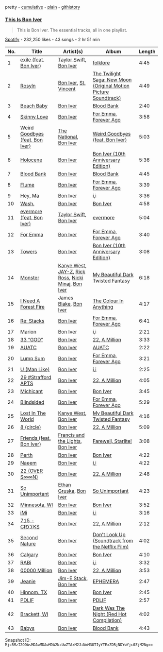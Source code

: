 pretty - [cumulative](/playlists/cumulative/37i9dQZF1DZ06evO2NpR0A.md) - [plain](/playlists/plain/37i9dQZF1DZ06evO2NpR0A) - [githistory](https://github.githistory.xyz/mackorone/spotify-playlist-archive/blob/main/playlists/plain/37i9dQZF1DZ06evO2NpR0A)

### [This Is Bon Iver](https://open.spotify.com/playlist/37i9dQZF1DZ06evO2NpR0A)

> This is Bon Iver\. The essential tracks, all in one playlist.

[Spotify](https://open.spotify.com/user/spotify) - 232,250 likes - 43 songs - 2 hr 51 min

| No. | Title | Artist(s) | Album | Length |
|---|---|---|---|---|
| 1 | [exile \(feat\. Bon Iver\)](https://open.spotify.com/track/4pvb0WLRcMtbPGmtejJJ6y) | [Taylor Swift](https://open.spotify.com/artist/06HL4z0CvFAxyc27GXpf02), [Bon Iver](https://open.spotify.com/artist/4LEiUm1SRbFMgfqnQTwUbQ) | [folklore](https://open.spotify.com/album/2fenSS68JI1h4Fo296JfGr) | 4:45 |
| 2 | [Rosyln](https://open.spotify.com/track/4k7x3QKrc3h3U0Viqk0uop) | [Bon Iver](https://open.spotify.com/artist/4LEiUm1SRbFMgfqnQTwUbQ), [St\. Vincent](https://open.spotify.com/artist/7bcbShaqKdcyjnmv4Ix8j6) | [The Twilight Saga: New Moon \(Original Motion Picture Soundtrack\)](https://open.spotify.com/album/2PDlvc7K51qC4Bkali3q0R) | 4:49 |
| 3 | [Beach Baby](https://open.spotify.com/track/2LXtyj95dK56ENS1QLt4IB) | [Bon Iver](https://open.spotify.com/artist/4LEiUm1SRbFMgfqnQTwUbQ) | [Blood Bank](https://open.spotify.com/album/6G2VFrsyr7jAiUYklrdKob) | 2:40 |
| 4 | [Skinny Love](https://open.spotify.com/track/3B3eOgLJSqPEA0RfboIQVM) | [Bon Iver](https://open.spotify.com/artist/4LEiUm1SRbFMgfqnQTwUbQ) | [For Emma, Forever Ago](https://open.spotify.com/album/7EJ0OT5ZqybXxcYRa6mccM) | 3:58 |
| 5 | [Weird Goodbyes \(feat\. Bon Iver\)](https://open.spotify.com/track/2NbS9E0ZZKAMJAppj8P53N) | [The National](https://open.spotify.com/artist/2cCUtGK9sDU2EoElnk0GNB), [Bon Iver](https://open.spotify.com/artist/4LEiUm1SRbFMgfqnQTwUbQ) | [Weird Goodbyes \(feat\. Bon Iver\)](https://open.spotify.com/album/2HQGXK9797uB6Ir8yd7Das) | 5:03 |
| 6 | [Holocene](https://open.spotify.com/track/1ILEK6NRfxoseoPnolRcVA) | [Bon Iver](https://open.spotify.com/artist/4LEiUm1SRbFMgfqnQTwUbQ) | [Bon Iver \(10th Anniversary Edition\)](https://open.spotify.com/album/6xfOCqmQvpvgR5aq6fpKMD) | 5:36 |
| 7 | [Blood Bank](https://open.spotify.com/track/15WbjBy1bzH1UsUldBwwlW) | [Bon Iver](https://open.spotify.com/artist/4LEiUm1SRbFMgfqnQTwUbQ) | [Blood Bank](https://open.spotify.com/album/6G2VFrsyr7jAiUYklrdKob) | 4:45 |
| 8 | [Flume](https://open.spotify.com/track/0bhBtXHQX3u6dSAPF59qGx) | [Bon Iver](https://open.spotify.com/artist/4LEiUm1SRbFMgfqnQTwUbQ) | [For Emma, Forever Ago](https://open.spotify.com/album/7EJ0OT5ZqybXxcYRa6mccM) | 3:39 |
| 9 | [Hey, Ma](https://open.spotify.com/track/0RstfX9nRY1Lfuy1808MoT) | [Bon Iver](https://open.spotify.com/artist/4LEiUm1SRbFMgfqnQTwUbQ) | [i,i](https://open.spotify.com/album/0aldG5AoqOUDkEbsGtI9TW) | 3:36 |
| 10 | [Wash.](https://open.spotify.com/track/7rIhp6EWLNtM8qFIQruJPT) | [Bon Iver](https://open.spotify.com/artist/4LEiUm1SRbFMgfqnQTwUbQ) | [Bon Iver](https://open.spotify.com/album/2LpfNj3vB5rOXfaawLcOBg) | 4:58 |
| 11 | [evermore \(feat\. Bon Iver\)](https://open.spotify.com/track/3O5osWf1rSoKMwe6E9ZaXP) | [Taylor Swift](https://open.spotify.com/artist/06HL4z0CvFAxyc27GXpf02), [Bon Iver](https://open.spotify.com/artist/4LEiUm1SRbFMgfqnQTwUbQ) | [evermore](https://open.spotify.com/album/2Xoteh7uEpea4TohMxjtaq) | 5:04 |
| 12 | [For Emma](https://open.spotify.com/track/2nilAlGEZmwyaLTMMyDdLo) | [Bon Iver](https://open.spotify.com/artist/4LEiUm1SRbFMgfqnQTwUbQ) | [For Emma, Forever Ago](https://open.spotify.com/album/7EJ0OT5ZqybXxcYRa6mccM) | 3:40 |
| 13 | [Towers](https://open.spotify.com/track/2qHl2VvpKJ6ciB45nCtLB2) | [Bon Iver](https://open.spotify.com/artist/4LEiUm1SRbFMgfqnQTwUbQ) | [Bon Iver \(10th Anniversary Edition\)](https://open.spotify.com/album/6xfOCqmQvpvgR5aq6fpKMD) | 3:08 |
| 14 | [Monster](https://open.spotify.com/track/1ZHYJ2Wwgxes4m8Ba88PeK) | [Kanye West](https://open.spotify.com/artist/5K4W6rqBFWDnAN6FQUkS6x), [JAY\-Z](https://open.spotify.com/artist/3nFkdlSjzX9mRTtwJOzDYB), [Rick Ross](https://open.spotify.com/artist/1sBkRIssrMs1AbVkOJbc7a), [Nicki Minaj](https://open.spotify.com/artist/0hCNtLu0JehylgoiP8L4Gh), [Bon Iver](https://open.spotify.com/artist/4LEiUm1SRbFMgfqnQTwUbQ) | [My Beautiful Dark Twisted Fantasy](https://open.spotify.com/album/20r762YmB5HeofjMCiPMLv) | 6:18 |
| 15 | [I Need A Forest Fire](https://open.spotify.com/track/0TLAptKgYxe7F0KewWH6X6) | [James Blake](https://open.spotify.com/artist/53KwLdlmrlCelAZMaLVZqU), [Bon Iver](https://open.spotify.com/artist/4LEiUm1SRbFMgfqnQTwUbQ) | [The Colour In Anything](https://open.spotify.com/album/1WyrGCkFDlH1xPadZ5qTkL) | 4:17 |
| 16 | [Re: Stacks](https://open.spotify.com/track/20AC70RUlVz6A6dCcQ5tRS) | [Bon Iver](https://open.spotify.com/artist/4LEiUm1SRbFMgfqnQTwUbQ) | [For Emma, Forever Ago](https://open.spotify.com/album/7EJ0OT5ZqybXxcYRa6mccM) | 6:41 |
| 17 | [Marion](https://open.spotify.com/track/4Pzg3KLuXxPJ2eFsPiN134) | [Bon Iver](https://open.spotify.com/artist/4LEiUm1SRbFMgfqnQTwUbQ) | [i,i](https://open.spotify.com/album/0aldG5AoqOUDkEbsGtI9TW) | 2:21 |
| 18 | [33 “GOD”](https://open.spotify.com/track/5sWF1EZGm727f3b620vkbC) | [Bon Iver](https://open.spotify.com/artist/4LEiUm1SRbFMgfqnQTwUbQ) | [22, A Million](https://open.spotify.com/album/4bJCKmpKgti10f3ltz6LLl) | 3:33 |
| 19 | [AUATC](https://open.spotify.com/track/5aGXoGa7ZmsYr3dvQJsR7R) | [Bon Iver](https://open.spotify.com/artist/4LEiUm1SRbFMgfqnQTwUbQ) | [AUATC](https://open.spotify.com/album/34vuelnZf81DSBwmZ4NAiP) | 2:22 |
| 20 | [Lump Sum](https://open.spotify.com/track/6MpKc6ceAd2fAMEpkLxkiF) | [Bon Iver](https://open.spotify.com/artist/4LEiUm1SRbFMgfqnQTwUbQ) | [For Emma, Forever Ago](https://open.spotify.com/album/7EJ0OT5ZqybXxcYRa6mccM) | 3:21 |
| 21 | [U \(Man Like\)](https://open.spotify.com/track/59lQwJcWbr9x3OvTvW5NNX) | [Bon Iver](https://open.spotify.com/artist/4LEiUm1SRbFMgfqnQTwUbQ) | [i,i](https://open.spotify.com/album/0aldG5AoqOUDkEbsGtI9TW) | 2:25 |
| 22 | [29 \#Strafford APTS](https://open.spotify.com/track/5qngJJcuGPqUyX3VPKvH11) | [Bon Iver](https://open.spotify.com/artist/4LEiUm1SRbFMgfqnQTwUbQ) | [22, A Million](https://open.spotify.com/album/4bJCKmpKgti10f3ltz6LLl) | 4:05 |
| 23 | [Michicant](https://open.spotify.com/track/43d83eCd7GzmVOKsLwV3QN) | [Bon Iver](https://open.spotify.com/artist/4LEiUm1SRbFMgfqnQTwUbQ) | [Bon Iver](https://open.spotify.com/album/2LpfNj3vB5rOXfaawLcOBg) | 3:45 |
| 24 | [Blindsided](https://open.spotify.com/track/4mOqHhznOkkYrhfgssktbZ) | [Bon Iver](https://open.spotify.com/artist/4LEiUm1SRbFMgfqnQTwUbQ) | [For Emma, Forever Ago](https://open.spotify.com/album/7EJ0OT5ZqybXxcYRa6mccM) | 5:29 |
| 25 | [Lost In The World](https://open.spotify.com/track/2Im64pIz6m0EJKdUe6eZ8r) | [Kanye West](https://open.spotify.com/artist/5K4W6rqBFWDnAN6FQUkS6x), [Bon Iver](https://open.spotify.com/artist/4LEiUm1SRbFMgfqnQTwUbQ) | [My Beautiful Dark Twisted Fantasy](https://open.spotify.com/album/20r762YmB5HeofjMCiPMLv) | 4:16 |
| 26 | [8 \(circle\)](https://open.spotify.com/track/16WkFbQRW2BhvMUwuIaIsx) | [Bon Iver](https://open.spotify.com/artist/4LEiUm1SRbFMgfqnQTwUbQ) | [22, A Million](https://open.spotify.com/album/4bJCKmpKgti10f3ltz6LLl) | 5:09 |
| 27 | [Friends \(feat\. Bon Iver\)](https://open.spotify.com/track/0ZpBPavoID3eDbaXKSWpAD) | [Francis and the Lights](https://open.spotify.com/artist/23EA28263XvtIrXuySX6oI), [Bon Iver](https://open.spotify.com/artist/4LEiUm1SRbFMgfqnQTwUbQ) | [Farewell, Starlite!](https://open.spotify.com/album/5gc2S04vG0rEGnTaTwOvus) | 3:08 |
| 28 | [Perth](https://open.spotify.com/track/5sYAPWzsEk8pd1OFhcQ67T) | [Bon Iver](https://open.spotify.com/artist/4LEiUm1SRbFMgfqnQTwUbQ) | [Bon Iver](https://open.spotify.com/album/2LpfNj3vB5rOXfaawLcOBg) | 4:22 |
| 29 | [Naeem](https://open.spotify.com/track/0XOsqpvDLx0FhizUCqwSNf) | [Bon Iver](https://open.spotify.com/artist/4LEiUm1SRbFMgfqnQTwUbQ) | [i,i](https://open.spotify.com/album/0aldG5AoqOUDkEbsGtI9TW) | 4:22 |
| 30 | [22 \(OVER S∞∞N\)](https://open.spotify.com/track/3EYj5rxRbNM3nijF9dOtry) | [Bon Iver](https://open.spotify.com/artist/4LEiUm1SRbFMgfqnQTwUbQ) | [22, A Million](https://open.spotify.com/album/4bJCKmpKgti10f3ltz6LLl) | 2:48 |
| 31 | [So Unimportant](https://open.spotify.com/track/6UMqwvwPmgr2oql5Bse9E4) | [Ethan Gruska](https://open.spotify.com/artist/1zkHConahaP6T8EBpg8BeE), [Bon Iver](https://open.spotify.com/artist/4LEiUm1SRbFMgfqnQTwUbQ) | [So Unimportant](https://open.spotify.com/album/59yUecNF0BinJypi9HTQTq) | 4:23 |
| 32 | [Minnesota, WI](https://open.spotify.com/track/6dmqnKIOvBfqjP317AT2tT) | [Bon Iver](https://open.spotify.com/artist/4LEiUm1SRbFMgfqnQTwUbQ) | [Bon Iver](https://open.spotify.com/album/2LpfNj3vB5rOXfaawLcOBg) | 3:52 |
| 33 | [iMi](https://open.spotify.com/track/56A3kiXcOAmz6LxxUNfIYf) | [Bon Iver](https://open.spotify.com/artist/4LEiUm1SRbFMgfqnQTwUbQ) | [i,i](https://open.spotify.com/album/0aldG5AoqOUDkEbsGtI9TW) | 3:16 |
| 34 | [715 \- CR∑∑KS](https://open.spotify.com/track/4fLfKKoIWroefEjqpMDid7) | [Bon Iver](https://open.spotify.com/artist/4LEiUm1SRbFMgfqnQTwUbQ) | [22, A Million](https://open.spotify.com/album/4bJCKmpKgti10f3ltz6LLl) | 2:12 |
| 35 | [Second Nature](https://open.spotify.com/track/0ZiZoJuytgBABtjeR9nzhE) | [Bon Iver](https://open.spotify.com/artist/4LEiUm1SRbFMgfqnQTwUbQ) | [Don't Look Up \(Soundtrack from the Netflix Film\)](https://open.spotify.com/album/6HCz7HiX96XF6tm7sACnM7) | 4:02 |
| 36 | [Calgary](https://open.spotify.com/track/3rL3jc6CA4SS1eqzGwR877) | [Bon Iver](https://open.spotify.com/artist/4LEiUm1SRbFMgfqnQTwUbQ) | [Bon Iver](https://open.spotify.com/album/2LpfNj3vB5rOXfaawLcOBg) | 4:10 |
| 37 | [RABi](https://open.spotify.com/track/4nOHprlBR2OHWZe1EGrxdr) | [Bon Iver](https://open.spotify.com/artist/4LEiUm1SRbFMgfqnQTwUbQ) | [i,i](https://open.spotify.com/album/0aldG5AoqOUDkEbsGtI9TW) | 3:32 |
| 38 | [00000 Million](https://open.spotify.com/track/2lJNtl3CiHlGlW9OJHftZo) | [Bon Iver](https://open.spotify.com/artist/4LEiUm1SRbFMgfqnQTwUbQ) | [22, A Million](https://open.spotify.com/album/4bJCKmpKgti10f3ltz6LLl) | 3:53 |
| 39 | [Jeanie](https://open.spotify.com/track/0yyLXG8mShBAwGk0oC7JCx) | [Jim\-E Stack](https://open.spotify.com/artist/4GmataFSHOSQWxuuUX57Bh), [Bon Iver](https://open.spotify.com/artist/4LEiUm1SRbFMgfqnQTwUbQ) | [EPHEMERA](https://open.spotify.com/album/1TFgjl0bCMERMukkaPtY9m) | 2:47 |
| 40 | [Hinnom, TX](https://open.spotify.com/track/07JjtrTqsBg6hE0xoAU1xZ) | [Bon Iver](https://open.spotify.com/artist/4LEiUm1SRbFMgfqnQTwUbQ) | [Bon Iver](https://open.spotify.com/album/2LpfNj3vB5rOXfaawLcOBg) | 2:45 |
| 41 | [PDLIF](https://open.spotify.com/track/0kT1QOkgYYaW0lnMpXY76h) | [Bon Iver](https://open.spotify.com/artist/4LEiUm1SRbFMgfqnQTwUbQ) | [PDLIF](https://open.spotify.com/album/7qndMGjqK9djNHcROVSd1J) | 2:57 |
| 42 | [Brackett, WI](https://open.spotify.com/track/6nC0OeALgrXNmyFFMGKNqO) | [Bon Iver](https://open.spotify.com/artist/4LEiUm1SRbFMgfqnQTwUbQ) | [Dark Was The Night \(Red Hot Compilation\)](https://open.spotify.com/album/1ZgPLRwQF58fsgciZl1PO4) | 4:02 |
| 43 | [Babys](https://open.spotify.com/track/5FGsZbvRZer28nY0cU82D7) | [Bon Iver](https://open.spotify.com/artist/4LEiUm1SRbFMgfqnQTwUbQ) | [Blood Bank](https://open.spotify.com/album/6G2VFrsyr7jAiUYklrdKob) | 4:43 |

Snapshot ID: `Mjc5MzI2ODAsMDAwMDAwMDA2NzUwZTAxM2JiNmM3OTIyYTExZDRjNDYwYjc0ZjM2Ng==`
